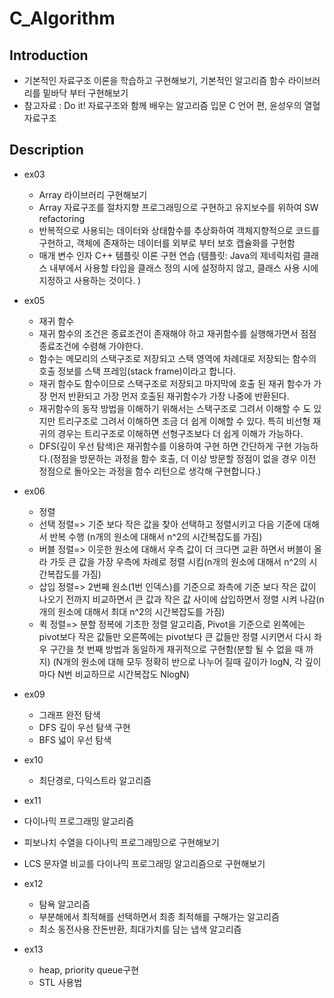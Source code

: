 # C_Algorithm

## Introduction
* 기본적인 자료구조 이론을 학습하고 구현해보기, 기본적인 알고리즘 함수 라이브러리를 밑바닥 부터 구현해보기
* 참고자료 : Do it! 자료구조와 함께 배우는 알고리즘 입문 C 언어 편, 윤성우의 열혈 자료구조 

## Description

* ex03
  * Array 라이브러리 구현해보기
  * Array 자료구조를 절차지향 프로그래밍으로 구현하고 유지보수를 위하여 SW refactoring 
  * 반복적으로 사용되는 데이터와 상태함수를 추상화하여 객체지향적으로 코드를 구현하고, 객체에 존재하는 데이터를 외부로 부터 보호 캡슐화를 구현함 
  * 매개 변수 인자 C++ 템플릿 이론 구현 연습 (템플릿: Java의 제네릭처럼 클래스 내부에서 사용할 타입을 클래스 정의 시에 설정하지 않고, 클래스 사용 시에 지정하고 사용하는 것이다. )


* ex05
  * 재귀 함수
  * 재귀 함수의 조건은 종료조건이 존재해야 하고 재귀함수를 실행해가면서 점점 종료조건에 수렴해 가야한다. 
  * 함수는 메모리의 스택구조로 저장되고 스택 영역에 차례대로 저장되는 함수의 호출 정보를 스택 프레임(stack frame)이라고 합니다.
  * 재귀 함수도 함수이므로 스택구조로 저장되고 마지막에 호출 된 재귀 함수가 가장 먼저 반환되고 가장 먼저 호출된 재귀함수가 가장 나중에 반환된다.
  * 재귀함수의 동작 방법을 이해하기 위해서는 스택구조로 그려서 이해할 수 도 있지만 트리구조로 그려서 이해하면 조금 더 쉽게 이해할 수 있다. 특히 비선형 재귀의 경우는 트리구조로 이해하면 선형구조보다 더 쉽게 이해가 가능하다. 
  * DFS(깊이 우선 탐색)은 재귀함수를 이용하여 구현 하면 간단하게 구현 가능하다.(정점을 방문하는 과정을 함수 호출, 더 이상 방문할 정점이 없을 경우 이전 정점으로 돌아오는 과정을 함수 리턴으로 생각해 구현합니다.)

* ex06
  * 정렬
  * 선택 정렬=> 기준 보다 작은 값을 찾아 선택하고 정렬시키고 다음 기준에 대해서 반복 수행 (n개의 원소에 대해서 n^2의 시간복잡도를 가짐)
  * 버블 정렬=> 이웃한 원소에 대해서 우측 값이 더 크다면 교환 하면서 버블이 올라 가듯 큰 값을 가장 우측에 차례로 정렬 시킴(n개의 원소에 대해서 n^2의 시간복잡도를 가짐)
  * 삽입 정렬=> 2번째 원소(1번 인덱스)를 기준으로 좌측에 기준 보다 작은 값이 나오기 전까지 비교하면서 큰 값과 작은 값 사이에 삽입하면서 정렬 시켜 나감(n개의 원소에 대해서 최대 n^2의 시간복잡도를 가짐)
  * 퀵 정렬=> 분할 정복에 기초한 정렬 알고리즘, Pivot을 기준으로 왼쪽에는 pivot보다 작은 값들만 오른쪽에는 pivot보다 큰 값들만 정렬 시키면서 다시 좌우 구간을 첫 번째 방법과 동일하게 재귀적으로 구현함(분할 될 수 없을 때 까지) (N개의 원소에 대해 모두 정확히 반으로 나누어 질때 깊이가 logN, 각 깊이마다 N번 비교하므로 시간복잡도 NlogN)


* ex09
  * 그래프 완전 탐색 
  * DFS 깊이 우선 탐색 구현
  * BFS 넓이 우선 탐색 


* ex10
  * 최단경로, 다익스트라 알고리즘

* ex11
 * 다이나믹 프로그래밍 알고리즘
 * 피보나치 수열을 다이나믹 프로그래밍으로 구현해보기
 * LCS 문자열 비교를 다이나믹 프로그래밍 알고리즘으로 구현해보기

* ex12
  * 탐욕 알고리즘
  * 부분해에서 최적해를 선택하면서 최종 최적해를 구해가는 알고리즘
  * 최소 동전사용 잔돈반환, 최대가치를 담는 냅색 알고리즘

* ex13
  * heap, priority queue구현
  * STL 사용법   
